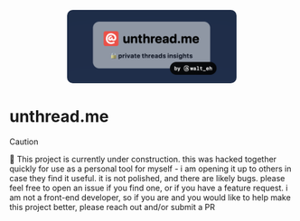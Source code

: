 <p align="center">
  <img src="./public/temp-header.png" alt="temp-unthread.me-header" width="300" style="border-radius: 10px"/>
</p>

# unthread.me

> [!CAUTION]
> 🧱 This project is currently under construction.
> this was hacked together quickly for use as a personal tool for myself - i am opening it up to others in case they find it useful. it is not polished, and there are likely bugs. please feel free to open an issue if you find one, or if you have a feature request.
> i am not a front-end developer, so if you are and you would like to help make this project better, please reach out and/or submit a PR
